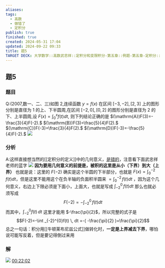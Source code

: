 ```yaml
---
aliases: 
tags:
  - 高数
  - 做错了
  - 定积分
publish: true
finished: true
created: 2024-05-31 17:04
updated: 2024-09-22 09:33
title: 题5
TARGET DECK: 大学数学::高数武忠祥::定积分和变限积分-第五章::例题-第五章-定积分::题5
---
```

## 题5
### 题目
Q:(2007,数一、二、三)如图 2,连续函数 $y=f(x)$ 在区间 $[-3,-2],[2,3]$ 上的图形分别是直径为 1 的上、下半圆周,在区间 $[-2,0],[0,2]$ 的图形分别是直径为 2 的下、上半圆周,设 $F(x)=\int_0^xf(t)dt,$ 则下列结论正确的是
$(\mathrm{A})F(3)=-\frac{3}{4}F(-2).$
$(\mathrm{B})F(3)=\frac{5}{4}F(2).$ 
$(\mathrm{C})F(-3)=\frac{3}{4}F(2).$ 
$(\mathrm{D})F(-3)=-\frac{5}{4}F(-2).$ 
![](https://img.hwenyi.live/202410290156964.webp)
### 分析
A:这样直接想当然的[[定积分的定义]]中的几何意义，[是错的](https://youtu.be/iNLpdUiZ6gM?list=PLH_SiDrNHIUSMXnfNVzGydNZi1hVduhUb&t=1358)，注意看下面武忠祥老师的蓝字
![](https://img.hwenyi.live/202402291954712.webp)
**因为要用几何意义的前提是，被积的这里是从小（下界）到大（上界）**
也就是说：这里的 $F(-2)$ 确实是这个半圆的下半部分，也就是 $F(x)=\int _{0}^{-2} \,f(t) dt$，但是这里不能用这个在负半轴的负面积半圆来 $=\int _{0}^{-2} \,f(t) dt$ ，因为这个几何意义，右边上下限必须是下面小，上面大，也就是写成 $\int _{-2}^{0} \,f(t) dt$ 
那么也就必须写成 
$$F(-2)=-\int _{-2}^{0} \, f(t)dt $$
而其中，$\int _{-2}^{0}f(t) \, dt$ 这里才能用 $-\frac{\pi}{2}$，所以完整的式子是
$$F(-2)=-\int _{-2}^{0}f(t) \, dt =-( -\frac{\pi}{2} )=\frac{\pi}{2}$$
总之一句话：积分用[[牛顿莱布尼兹公式]]做转化时，**一定是上界减去下界**，哪怕说可能写反着，但是要记得倒过来用
### 解
![](https://img.hwenyi.live/202402292014518.webp)
[00:22:02](https://youtu.be/iNLpdUiZ6gM?list=PLH_SiDrNHIUSMXnfNVzGydNZi1hVduhUb&t=1411) 

